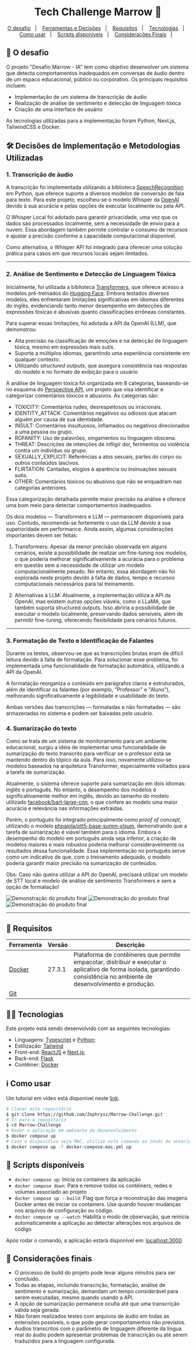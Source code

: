 <h1 align="center">
  Tech Challenge Marrow 🚀
</h1>

<p align="center">
  <a href="#rocket-o-desafio">O desafio</a>&nbsp;&nbsp;&nbsp;|&nbsp;&nbsp;&nbsp;
  <a href="#hammer_and_wrench-decisoes-de-implementacao-e-metodologias-utilizadas">Ferramentas e Decisões</a>&nbsp;&nbsp;&nbsp;|&nbsp;&nbsp;&nbsp;  
  <a href="#memo-requisitos">Requisitos</a>&nbsp;&nbsp;&nbsp;|&nbsp;&nbsp;&nbsp;
  <a href="#rocket-tecnologias">Tecnologias</a>&nbsp;&nbsp;&nbsp;|&nbsp;&nbsp;&nbsp;
  <a href="#information_source-como-usar">Como usar</a>&nbsp;&nbsp;&nbsp;|&nbsp;&nbsp;&nbsp;
  <a href="#scroll-scripts-disponíveis">Scripts disponíveis</a>&nbsp;&nbsp;&nbsp;|&nbsp;&nbsp;&nbsp;
  <a href="#notebook-consideracoes-finais">Considerações Finais</a>&nbsp;&nbsp;&nbsp;|&nbsp;&nbsp;&nbsp;
</p>

## :rocket: O desafio
O projeto "Desafio Marrow - IA" tem como objetivo desenvolver um sistema que detecta comportamentos inadequados em conversas de áudio dentro de um espaco educacional, público ou corporativo. Os principais requisitos incluem:
 - Implementação de um sistema de transcrição de áudio 
 - Realização de análise de sentimento e detecção de linguagem tóxica
 - Criação de uma interface de usuário

As tecnologias utilizadas para a implementação foram Python, Next.js, TailwindCSS e Docker. 

## :hammer_and_wrench: Decisões de Implementação e Metodologias Utilizadas

### 1. Transcrição de áudio
A transcrição foi implementada utilizando a biblioteca [SpeechRecognition](https://github.com/Uberi/speech_recognition#readme) em Python, que oferece suporte a diversos modelos de conversão de fala para texto. Para este projeto, escolheu-se o modelo Whisper da [OpenAI](https://openai.com/whisper) devido à sua acurácia e pelas opções de executar localmente ou pela API. 

O Whisper Local foi adotado para garantir privacidade, uma vez que os dados são processados localmente, sem a necessidade de envio para a nuvem. Essa abordagem também permite controlar o consumo de recursos e ajustar a precisão conforme a capacidade computacional disponível. 

Como alternativa, o Whisper API foi integrado para oferecer uma solução prática para casos em que recursos locais sejam limitados.

---

### 2. Análise de Sentimento e Detecção de Linguagem Tóxica
Inicialmente, foi utilizada a biblioteca [Transformers](https://github.com/huggingface/transformers), que oferece acesso a modelos pré-treinados do [Hugging Face](https://huggingface.co/). Embora testados diversos modelos, eles enfrentaram limitações significativas em idiomas diferentes do inglês, evidenciando tanto menor desempenho em detecções de expressões tóxicas e abusivas quanto classificações errôneas constantes.

Para superar essas limitações, foi adotada a API da OpenAI (LLM), que demonstrou:
- Alta precisão na classificação de emoções e na detecção de linguagem tóxica, mesmo em expressões mais sutis.
- Suporte a múltiplos idiomas, garantindo uma experiência consistente em qualquer contexto.
- Utilizando *structured outputs*, que assegura consistência nas respostas do modelo e no formato de exibição para o usuário

A análise de linguagem tóxica foi organizada em 8 categorias, baseando-se no esquema do [Perspective API](https://perspectiveapi.com/), um projeto que visa identificar e categorizar comentários tóxicos e abusivos. As categorias são:
- TOXICITY: Comentários rudes, desrespeitosos ou irracionais.
- IDENTITY_ATTACK: Comentários negativos ou odiosos que atacam alguém por causa de sua identidade.
- INSULT: Comentários insultuosos, inflamados ou negativos direcionados a uma pessoa ou grupo.
- ROFANITY: Uso de palavrões, xingamentos ou linguagem obscena.
- THREAT: Descrições de intenções de infligir dor, ferimentos ou violência contra um indivíduo ou grupo.
- SEXUALLY_EXPLICIT: Referências a atos sexuais, partes do corpo ou outros conteúdos lascivos.
- FLIRTATION: Cantadas, elogios à aparência ou insinuações sexuais sutis.
- OTHER: Comentários tóxicos ou abusivos que não se enquadram nas categorias anteriores.

Essa categorização detalhada permite maior precisão na análise e oferece uma bom meio para detectar comportamentos inadequados.

Os dois modelos — Transformers e LLM — permanecem disponíveis para uso. Contudo, recomenda-se fortemente o uso da LLM devido à sua superioridade em performance. Ainda assim, algumas considerações importantes devem ser feitas:

1. Transformers: Apesar da menor precisão observada em alguns cenários, existe a possibilidade de realizar um fine-tuning nos modelos, o que poderia melhorar significativamente a acurácia para o problema em questão sem a necessidade de utilizar um modelo computacionalmente pesado. No entanto, essa abordagem não foi explorada neste projeto devido à falta de dados, tempo e recursos computacionais necessários para tal treinamento.

2. Alternativas à LLM: Atualmente, a implementação utiliza a API da OpenAI, mas existem outras opções viáveis, como o LLaMA, que também suporta structured outputs. Isso abriria a possibilidade de executar o modelo localmente, preservando dados sensíveis, além de permitir fine-tuning, oferecendo flexibilidade para cenários futuros.

---

### 3. Formatação de Texto e Identificação de Falantes
Durante os testes, observou-se que as transcrições brutas eram de difícil leitura devido à falta de formatação. Para solucionar esse problema, foi implementada uma funcionalidade de formatação automática, utilizando a API da OpenAI.

A formatação reorganiza o conteúdo em parágrafos claros e estruturados, além de identificar os falantes (por exemplo, "Professor" e "Aluno"), melhorando significativamente a legibilidade e usabilidade do texto.

Ambas versões das transcrições — formatadas e não formatadas — são armazenadas no sistema e podem ser baixadas pelo usuário.

### 4. Sumarização do texto
Como se trata de um sistema de monitoramento para um ambiente educacional, surgiu a ideia de implementar uma funcionalidade de sumarização do texto transcrito para verificar se o professor está se mantendo dentro do tópico da aula. Para isso, novamente utilizou-se modelos baseados na arquitetura Transformer, especialmente voltados para a tarefa de sumarização.

Atualmente, o sistema oferece suporte para sumarização em dois idiomas: inglês e português. No entanto, o desempenho dos modelos é significativamente melhor em inglês, devido ao tamanho do modelo utilizado [facebook/bart-large-cnn](https://huggingface.co/facebook/bart-large-cnn), o que confere ao modelo uma maior acurácia e relevância nas informações extraídas.

Porém, o português foi integrado principalmente como *proof of concept*, utilizando o modelo [phpaiola/ptt5-base-summ-xlsum](https://huggingface.co/recogna-nlp/ptt5-base-summ-xlsum), demonstrando que a tarefa de sumarização é viável também para o idioma. Embora o desempenho do modelo em português ainda seja inferior, a criação de modelos maiores e mais robustos poderia melhorar consideravelmente os resultados dessa funcionalidade. Essa implementação no português serve como um indicativo de que, com o treinamento adequado, o modelo poderia garantir maior precisão na sumarização de conteúdos.

Obs: Caso não queira utilizar a API do OpenAI, precisará utilizar um modelo de STT local e modelo de análise de sentimento Transformers e sem a opção de formatação!

![Demonstração do produto final](img_docs/eletronica_positivo.png)
![Demonstração do produto final](img_docs/thevoices_negativo.png)
![Demonstração do produto final](img_docs/thevoices_summarized.png)

---

## :memo: Requisitos

| Ferramenta| Versão  | Descrição                                    |
|-----------|---------|----------------------------------------------|
| [Docker](https://www.docker.com/)              | 27.3.1 | Plataforma de contêineres que permite empacotar, distribuir e executar o aplicativo de forma isolada, garantindo consistência no ambiente de desenvolvimento e produção.  |
| [Git](https://git-scm.com/)           | | |

## :man_technologist: Tecnologias

Este projeto está sendo desenvolvido com as seguintes tecnologias:

-  Linguagens: [Typescript](https://www.typescriptlang.org/) e [Python](https://www.python.org/);
-  Estilização: [Tailwind](https://tailwindcss.com/) 
-  Front-end: [ReactJS](https://reactjs.org/) e [Next.js](https://nextjs.org/);
-  Back-end: [Flask](https://flask.palletsprojects.com/en/stable/)
-  Contêiner: [Docker](https://www.docker.com/)

## :information_source: Como usar

Um tutorial em vídeo está disponível neste [link](https://youtu.be/6GP1BgVuMXA).

```bash
# Clonar este repositório
$ git clone https://github.com/Zephrysz/Marrow-Challenge.git
# Ir para o repositório
$ cd Marrow-Challenge
# Rodar a aplicação em ambiente de desenvolvimento
$ docker compose up
# Caso o dispositivo seja MAC, utilize este comando ao invés do anterior
$ docker compose up -f docker-compose.mac.yml up 
```

## :scroll: Scripts disponíveis

- `docker compose up`: Inicia os containers da aplicação
- `docker compose down`: Para e remove todos os contêiners, redes e volumes associado ao projeto
- `docker compose up --build`: Flag que força a reconstrução das imagens Docker antes de iniciar os containers. Use quando houver mudanças nos arquivos de configuração ou código.
- `docker compose up --watch`: Habilita o modo de observação, que reinicia automaticamente a aplicação ao detectar alterações nos arquivos de código


Após rodar o comando, a aplicação estará disponível em: [localhost:3000](http://localhost:3000/)

## :notebook: Considerações finais

- O processo de build do projeto pode levar alguns minutos para ser concluído.
- Todas as etapas, incluindo transcrição, formatação, análise de sentimento e sumarização, demandam um tempo considerável para serem executadas, mesmo quando usando a API.
- A opção de sumarização permanece oculta até que uma transcrição válida seja gerada.
- Não foram realizados testes com arquivos de áudio em todas as extensões possíveis, o que pode gerar comportamentos não previstos.
- Áudios transcritos com o parâmetro de linguagem diferente da língua real do áudio podem apresentar problemas de transcrição ou até serem traduzidos para a linguagem configurada.

